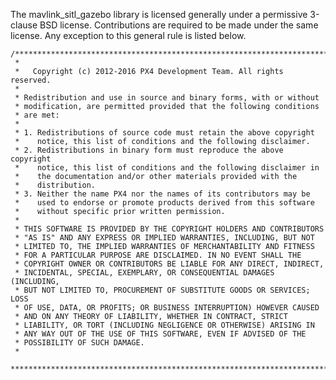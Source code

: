 The mavlink_sitl_gazebo library is licensed generally under a permissive 3-clause BSD license. Contributions are required
to be made under the same license. Any exception to this general rule is listed below.

	/****************************************************************************
	 *
	 *   Copyright (c) 2012-2016 PX4 Development Team. All rights reserved.
	 *
	 * Redistribution and use in source and binary forms, with or without
	 * modification, are permitted provided that the following conditions
	 * are met:
	 *
	 * 1. Redistributions of source code must retain the above copyright
	 *    notice, this list of conditions and the following disclaimer.
	 * 2. Redistributions in binary form must reproduce the above copyright
	 *    notice, this list of conditions and the following disclaimer in
	 *    the documentation and/or other materials provided with the
	 *    distribution.
	 * 3. Neither the name PX4 nor the names of its contributors may be
	 *    used to endorse or promote products derived from this software
	 *    without specific prior written permission.
	 *
	 * THIS SOFTWARE IS PROVIDED BY THE COPYRIGHT HOLDERS AND CONTRIBUTORS
	 * "AS IS" AND ANY EXPRESS OR IMPLIED WARRANTIES, INCLUDING, BUT NOT
	 * LIMITED TO, THE IMPLIED WARRANTIES OF MERCHANTABILITY AND FITNESS
	 * FOR A PARTICULAR PURPOSE ARE DISCLAIMED. IN NO EVENT SHALL THE
	 * COPYRIGHT OWNER OR CONTRIBUTORS BE LIABLE FOR ANY DIRECT, INDIRECT,
	 * INCIDENTAL, SPECIAL, EXEMPLARY, OR CONSEQUENTIAL DAMAGES (INCLUDING,
	 * BUT NOT LIMITED TO, PROCUREMENT OF SUBSTITUTE GOODS OR SERVICES; LOSS
	 * OF USE, DATA, OR PROFITS; OR BUSINESS INTERRUPTION) HOWEVER CAUSED
	 * AND ON ANY THEORY OF LIABILITY, WHETHER IN CONTRACT, STRICT
	 * LIABILITY, OR TORT (INCLUDING NEGLIGENCE OR OTHERWISE) ARISING IN
	 * ANY WAY OUT OF THE USE OF THIS SOFTWARE, EVEN IF ADVISED OF THE
	 * POSSIBILITY OF SUCH DAMAGE.
	 *
	 ****************************************************************************/
